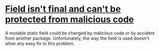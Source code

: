 # [Field isn't final and can't be protected from malicious code](https://spotbugs.readthedocs.io/en/latest/bugDescriptions.html#MS_CANNOT_BE_FINAL)

 A mutable static field could be changed by malicious code or
        by accident from another package.
   Unfortunately, the way the field is used doesn't allow
   any easy fix to this problem.